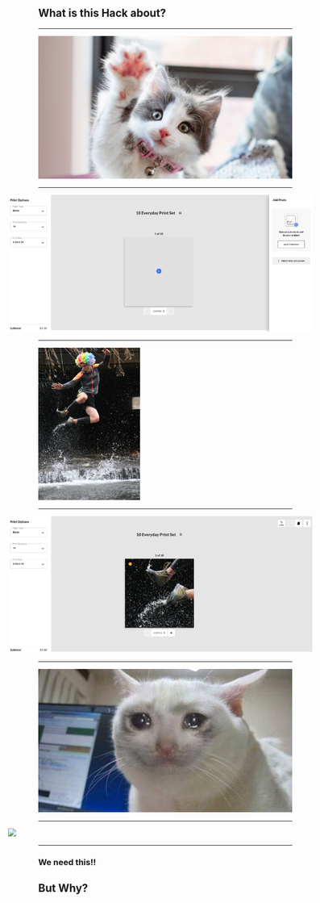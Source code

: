 ## What is this Hack about?

----

<img src="./static/cat-user.jpg" class="owner">

----

<img class="bordered" src="./static/editor-step-1.png" style="margin-left: -12%; max-width: 120%; max-height: 120%">

----

<img class="bordered" src="./static/images/demo-1.jpg" width="40%">

----

<img class="bordered" src="./static/editor-step-2.png" style="margin-left: -12%; max-width: 120%; max-height: 120%">

----

<img src="./static/Crying-cat.jpg" class="owner">

----

<img class="bordered" src="./static/editor-step-3.gif" style="margin-left: -12%; max-width: 120%; max-height: 120%">

----

<!-- .slide: data-background="./static/meme.jpg" -->

### We need this!!
<!-- .element: style="color: white; text-shadow: -1px 0 black, 0 1px black, 1px 0 black, 0 -1px black;" -->

## But Why?
<!-- .element: style="color: white; text-shadow: -1px 0 black, 0 1px black, 1px 0 black, 0 -1px black;" -->
